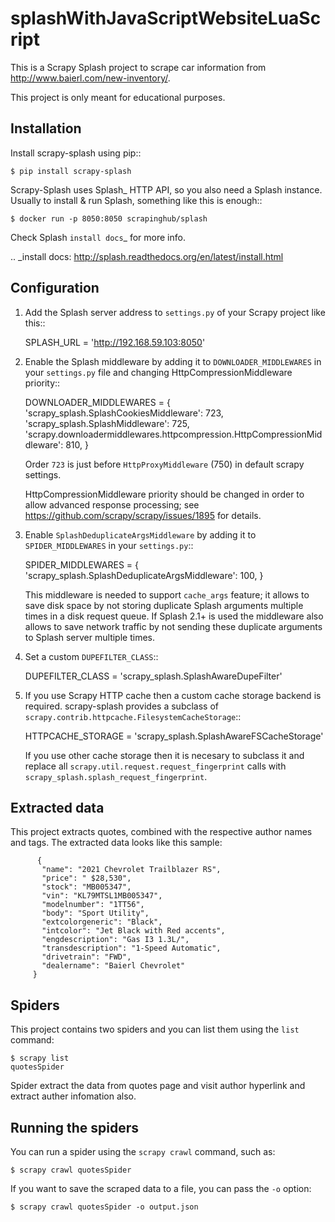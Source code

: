# splashWithJavaScriptWebsiteLuaScript

This is a Scrapy Splash project to scrape car information from  http://www.baierl.com/new-inventory/.

This project is only meant for educational purposes.

## Installation


Install scrapy-splash using pip::

    $ pip install scrapy-splash

Scrapy-Splash uses Splash_ HTTP API, so you also need a Splash instance.
Usually to install & run Splash, something like this is enough::

    $ docker run -p 8050:8050 scrapinghub/splash

Check Splash `install docs`_ for more info.

.. _install docs: http://splash.readthedocs.org/en/latest/install.html

## Configuration


1. Add the Splash server address to ``settings.py`` of your Scrapy project
   like this::

      SPLASH_URL = 'http://192.168.59.103:8050'

2. Enable the Splash middleware by adding it to ``DOWNLOADER_MIDDLEWARES``
   in your ``settings.py`` file and changing HttpCompressionMiddleware
   priority::

      DOWNLOADER_MIDDLEWARES = {
          'scrapy_splash.SplashCookiesMiddleware': 723,
          'scrapy_splash.SplashMiddleware': 725,
          'scrapy.downloadermiddlewares.httpcompression.HttpCompressionMiddleware': 810,
      }

   Order `723` is just before `HttpProxyMiddleware` (750) in default
   scrapy settings.

   HttpCompressionMiddleware priority should be changed in order to allow
   advanced response processing; see https://github.com/scrapy/scrapy/issues/1895
   for details.

3. Enable ``SplashDeduplicateArgsMiddleware`` by adding it to
   ``SPIDER_MIDDLEWARES`` in your ``settings.py``::

      SPIDER_MIDDLEWARES = {
          'scrapy_splash.SplashDeduplicateArgsMiddleware': 100,
      }

   This middleware is needed to support ``cache_args`` feature; it allows
   to save disk space by not storing duplicate Splash arguments multiple
   times in a disk request queue. If Splash 2.1+ is used the middleware
   also allows to save network traffic by not sending these duplicate
   arguments to Splash server multiple times.

4. Set a custom ``DUPEFILTER_CLASS``::

      DUPEFILTER_CLASS = 'scrapy_splash.SplashAwareDupeFilter'

5. If you use Scrapy HTTP cache then a custom cache storage backend
   is required. scrapy-splash provides a subclass of
   ``scrapy.contrib.httpcache.FilesystemCacheStorage``::

      HTTPCACHE_STORAGE = 'scrapy_splash.SplashAwareFSCacheStorage'

   If you use other cache storage then it is necesary to subclass it and
   replace all ``scrapy.util.request.request_fingerprint`` calls with
   ``scrapy_splash.splash_request_fingerprint``.

## Extracted data

This project extracts quotes, combined with the respective author names and tags.
The extracted data looks like this sample:

          {
           "name": "2021 Chevrolet Trailblazer RS",
           "price": " $28,530",
           "stock": "MB005347",
           "vin": "KL79MTSL1MB005347",
           "modelnumber": "1TT56",
           "body": "Sport Utility",
           "extcolorgeneric": "Black",
           "intcolor": "Jet Black with Red accents",
           "engdescription": "Gas I3 1.3L/",
           "transdescription": "1-Speed Automatic",
           "drivetrain": "FWD",
           "dealername": "Baierl Chevrolet"
         }


## Spiders

This project contains two spiders and you can list them using the `list`
command:

    $ scrapy list
    quotesSpider

Spider extract the data from quotes page and visit author hyperlink and extract auther infomation also.




## Running the spiders

You can run a spider using the `scrapy crawl` command, such as:

    $ scrapy crawl quotesSpider

If you want to save the scraped data to a file, you can pass the `-o` option:
    
    $ scrapy crawl quotesSpider -o output.json
